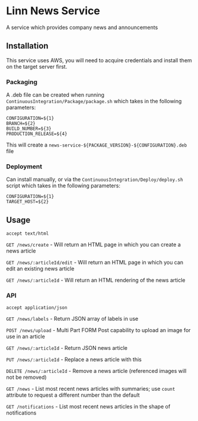 # Linn News Service

A service which provides company news and announcements

## Installation

This service uses AWS, you will need to acquire credentials and install them on the target server first. 

### Packaging

A .deb file can be created when running `ContinuousIntegration/Package/package.sh` which takes in the following parameters:

```
CONFIGURATION=${1}
BRANCH=${2}
BUILD_NUMBER=${3}
PRODUCTION_RELEASE=${4}
```

This will create a `news-service-${PACKAGE_VERSION}-${CONFIGURATION}.deb` file

### Deployment

Can install manually, or via the `ContinuousIntegration/Deploy/deploy.sh` script which takes in the following parameters:

```
CONFIGURATION=${1}
TARGET_HOST=${2}
```

## Usage

`accept text/html`


`GET /news/create` - Will return an HTML page in which you can create a news article

`GET /news/:articleId/edit` - Will return an HTML page in which you can edit an existing news article

`GET /news/:articleId` - Will return an HTML rendering of the news article

### API

`accept application/json`


`GET /news/labels` - Return JSON array of labels in use

`POST /news/upload` - Multi Part FORM Post capability to upload an image for use in an article

`GET /news/:articleId` - Return JSON news article

`PUT /news/:articleId` - Replace a news article with this

`DELETE /news/:articleId` - Remove a news article (referenced images will not be removed)

`GET /news` - List most recent news articles with summaries; use `count` attribute to request a different number than the default

`GET /notifications` - List most recent news articles in the shape of notifications
